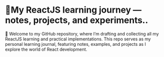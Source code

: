 # 🌟My ReactJS learning journey — notes, projects, and experiments..

🎯 Welcome to my GitHub repository, where I’m drafting and collecting all my ReactJS learning and practical implementations. This repo serves as my personal learning journal, featuring notes, examples, and projects as I explore the world of React development.
